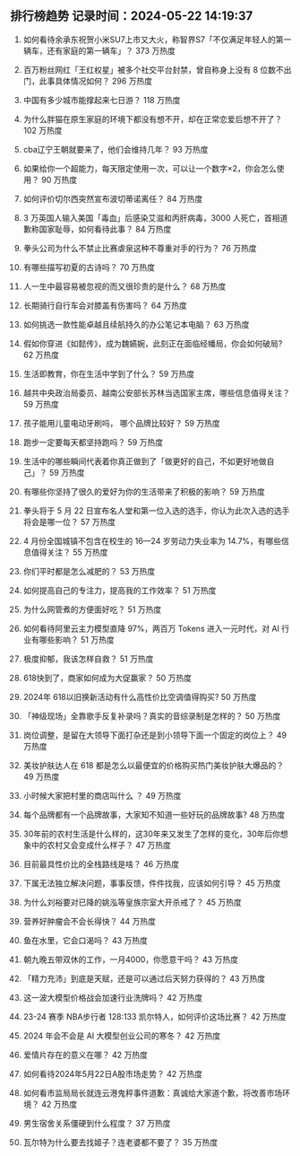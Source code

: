 
## 排行榜趋势 记录时间：2024-05-22 14:19:37
  
  1. 如何看待余承东祝贺小米SU7上市又大火，称智界S7「不仅满足年轻人的第一辆车，还有家庭的第一辆车」？ 373 万热度
    
  2. 百万粉丝网红「王红权星」被多个社交平台封禁，曾自称身上没有 8 位数不出门，此事具体情况如何？ 296 万热度
    
  3. 中国有多少城市能撑起来七日游？ 118 万热度
    
  4. 为什么胖猫在原生家庭的环境下都没有想不开，却在正常恋爱后想不开了？ 102 万热度
    
  5. cba辽宁王朝就要来了，他们会维持几年？ 93 万热度
    
  6. 如果给你一个超能力，每天限定使用一次，可以让一个数字×2，你会怎么使用？ 90 万热度
    
  7. 如何评价切尔西突然宣布波切蒂诺离任？ 84 万热度
    
  8. 3 万英国人输入美国「毒血」后感染艾滋和丙肝病毒，3000 人死亡，首相道歉称国家耻辱，如何看待此事？ 84 万热度
    
  9. 拳头公司为什么不禁止比赛虐泉这种不尊重对手的行为？ 76 万热度
    
  10. 有哪些描写初夏的古诗吗？ 70 万热度
    
  11. 人一生中最容易被忽视的而又很珍贵的是什么？ 68 万热度
    
  12. 长期骑行自行车会对膝盖有伤害吗？ 64 万热度
    
  13. 如何挑选一款性能卓越且续航持久的办公笔记本电脑？ 63 万热度
    
  14. 假如你穿进《如懿传》，成为魏嬿婉，此刻正在面临经幡局，你会如何破局? 62 万热度
    
  15. 生活即教育，你在生活中学到了什么？ 59 万热度
    
  16. 越共中央政治局委员、越南公安部长苏林当选国家主席，哪些信息值得关注？ 59 万热度
    
  17. 孩子能用儿童电动牙刷吗， 哪个品牌比较好？ 59 万热度
    
  18. 跑步一定要每天都坚持跑吗？ 59 万热度
    
  19. 生活中的哪些瞬间代表着你真正做到了「做更好的自己，不如更好地做自己」？ 59 万热度
    
  20. 有哪些你坚持了很久的爱好为你的生活带来了积极的影响？ 59 万热度
    
  21. 拳头将于 5 月 22 日宣布名人堂和第一位入选的选手，你认为此次入选的选手将会是哪一位？ 57 万热度
    
  22. 4 月份全国城镇不包含在校生的 16—24 岁劳动力失业率为 14.7%，有哪些信息值得关注？ 55 万热度
    
  23. 你们平时都是怎么减肥的？ 53 万热度
    
  24. 如何提高自己的专注力，提高我的工作效率？ 51 万热度
    
  25. 为什么网管煮的方便面好吃？ 51 万热度
    
  26. 如何看待阿里云主力模型直降 97%，两百万 Tokens 进入一元时代，对 AI 行业有哪些影响？ 51 万热度
    
  27. 极度抑郁，我该怎样自救？ 51 万热度
    
  28. 618快到了，商家如何成为大促赢家？ 50 万热度
    
  29. 2024年 618以旧换新活动有什么高性价比空调值得购买? 50 万热度
    
  30. 「神级现场」全靠歌手反复补录吗？真实的音综录制是怎样的？ 50 万热度
    
  31. 岗位调整，是留在大领导下面打杂还是到小领导下面一个固定的岗位上？ 49 万热度
    
  32. 美妆护肤达人在 618 都是怎么以最便宜的价格购买热门美妆护肤大爆品的？ 49 万热度
    
  33. 小时候大家把村里的商店叫什么 ？ 49 万热度
    
  34. 每个品牌都有一个品牌故事，大家知不知道一些好玩的品牌故事? 48 万热度
    
  35. 30年前的农村生活是什么样的，这30年来又发生了怎样的变化，30年后你想象中的农村又会变成什么样子？ 47 万热度
    
  36. 目前最具性价比的全栈路线是啥？ 46 万热度
    
  37. 下属无法独立解决问题，事事反馈，件件找我，应该如何引导？ 45 万热度
    
  38. 为什么刘裕要对已降的姚泓等皇族宗室大开杀戒了？ 45 万热度
    
  39. 营养好肿瘤会不会长得快？ 44 万热度
    
  40. 鱼在水里，它会口渴吗？ 43 万热度
    
  41. 朝九晚五带双休的工作，一月4000，你愿意干吗？ 43 万热度
    
  42. 「精力充沛」到底是天赋，还是可以通过后天努力获得的？ 43 万热度
    
  43. 这一波大模型价格战会加速行业洗牌吗？ 42 万热度
    
  44. 23-24 赛季 NBA步行者 128:133 凯尔特人，如何评价这场比赛？ 42 万热度
    
  45. 2024 年会不会是 AI 大模型创业公司的寒冬？ 42 万热度
    
  46. 爱情片存在的意义在哪？ 42 万热度
    
  47. 如何看待2024年5月22日A股市场走势？ 42 万热度
    
  48. 如何看市监局局长就连云港鬼秤事件道歉：真诚给大家道个歉，将改善市场环境？ 42 万热度
    
  49. 男生宿舍关系僵硬到什么程度？ 37 万热度
    
  50. 瓦尔特为什么要去找姬子？连老婆都不要了？ 35 万热度
    